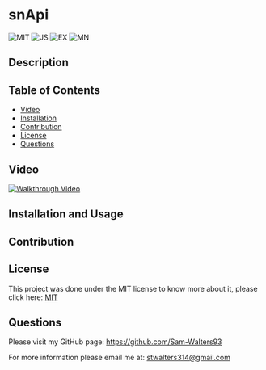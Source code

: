 # snApi

  ![MIT](https://img.shields.io/badge/License-MIT-green) ![JS](https://img.shields.io/badge/Language-JavaScript-Blue) ![EX](https://img.shields.io/badge/Software-Express-Blue)
  ![MN](https://img.shields.io/badge/Software-Mongoose-red)

  ## Description


  ## Table of Contents
  * [Video](#Video)
  * [Installation](#installation)
  * [Contribution](#contribution)
  * [License](#license)
  * [Questions](#questions)

  ## Video

 [![Walkthrough Video](./img/Capture.PNG)](https://drive.google.com/file/d/1GELUXFJ5nMMXz9IcOj2mRd_HjEFngzr6/view)

 

  
  ## Installation and Usage

  

  ## Contribution
  

  ## License
  This project was done under the MIT license to know more about it, please click here: [MIT](https://choosealicense.com/licenses/mit/)

  ## Questions
  Please visit my GitHub page: https://github.com/Sam-Walters93
  
  For more information please email me at: stwalters314@gmail.com
